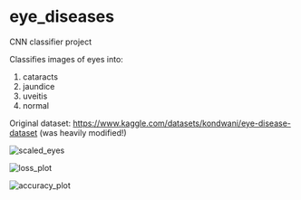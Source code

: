 # eye_diseases
 CNN classifier project

Classifies images of eyes into:
1. cataracts
2. jaundice
3. uveitis
4. normal

Original dataset: https://www.kaggle.com/datasets/kondwani/eye-disease-dataset (was heavily modified!)

![scaled_eyes](https://user-images.githubusercontent.com/84195365/185764955-f4dff378-cb8f-47cb-9ab1-15b62d3c17f6.PNG)

![loss_plot](https://user-images.githubusercontent.com/84195365/185764956-ed95f5b2-e5ce-4c41-82db-d01ceb8b1fb6.PNG)

![accuracy_plot](https://user-images.githubusercontent.com/84195365/185764960-615f24ce-1b14-45c9-aba5-7bcf91470f71.PNG)
